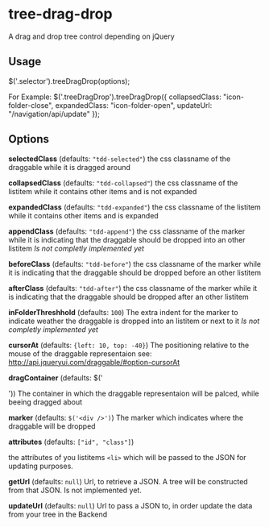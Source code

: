 tree-drag-drop
==============

A drag and drop tree control depending on jQuery

Usage
-----

$('.selector').treeDragDrop(options); 


For Example:
$('.treeDragDrop').treeDragDrop({
	collapsedClass: "icon-folder-close", 
	expandedClass: "icon-folder-open", 
	updateUrl: "/navigation/api/update"
}); 


Options
-------


**selectedClass** (defaults: `"tdd-selected"`)
the css classname of the draggable while it is dragged around


**collapsedClass** (defaults: `"tdd-collapsed"`)
the css classname of the listitem while it contains other items and is not expanded


**expandedClass** (defaults: `"tdd-expanded"`)
the css classname of the listitem while it contains other items and is expanded


**appendClass** (defaults: `"tdd-append"`)
the css classname of the marker while it is indicating that the draggable should be dropped into an other listitem
*Is not completly  implemented yet*


**beforeClass** (defaults: `"tdd-before"`)
the css classname of the marker while it is indicating that the draggable should be dropped before an other listitem


**afterClass** (defaults: `"tdd-after"`)
the css classname of the marker while it is indicating that the draggable should be dropped after an other listitem


**inFolderThreshhold** (defaults: `100`)
The extra indent for the marker to indicate weather the draggable is dropped into an listitem or next to it
*Is not completly implemented yet*


**cursorAt** (defaults: `{left: 10, top: -40}`)
The positioning relative to the mouse of the draggable representaion see: http://api.jqueryui.com/draggable/#option-cursorAt


**dragContainer** (defaults: $('<div class="tdd-dragContainer" />'))
The container in which the draggable representaion will be palced, while beeing dragged about


**marker** (defaults: `$('<div />')`)
The marker which indicates where the draggable will be dropped


**attributes** (defaults: `["id", "class"]`)

the attributes of you listitems `<li>` which will be passed to the JSON for updating purposes.


**getUrl** (defaults: `null`)
Url, to retrieve a JSON. A tree will be constructed from that JSON. Is not implemented yet.


**updateUrl** (defaults: `null`)
Url to pass a JSON to, in order update the data from your tree in the Backend